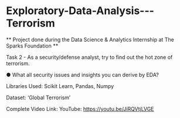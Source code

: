 # Exploratory-Data-Analysis---Terrorism

** Project done during the Data Science & Analytics Internship at The Sparks Foundation **

Task 2 - As a security/defense analyst, try to find out the hot zone of terrorism.

● What all security issues and insights you can derive by EDA?

Libraries Used: Scikit Learn, Pandas, Numpy

Dataset: ‘Global Terrorism’

Complete Video Link: YouTube: https://youtu.be/JiRQVtjLVGE
